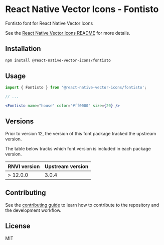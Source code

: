 # React Native Vector Icons - Fontisto

Fontisto font for React Native Vector Icons

See the [React Native Vector Icons README](../../README.md) for more details.

## Installation

```sh
npm install @react-native-vector-icons/fontisto
```

## Usage

```jsx
import { Fontisto } from '@react-native-vector-icons/fontisto';

// ...

<Fontisto name="house" color="#ff0000" size={20} />
```

## Versions

Prior to version 12, the version of this font package tracked the upstream version.

The table below tracks which font version is included in each package version.

| RNVI version | Upstream version |
| ------------ | ---------------- |
| &gt; 12.0.0 | 3.0.4 |

## Contributing

See the [contributing guide](../../CONTRIBUTING.md) to learn how to contribute to the repository and the development workflow.

## License

MIT
